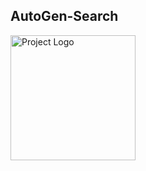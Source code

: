 ## AutoGen-Search
<img src="https://github.com/Anchor27/Projects-Data-Repo/blob/main/AUTOGEN%20LOGO%20LARGE.png" alt="Project Logo" width="200"/>
